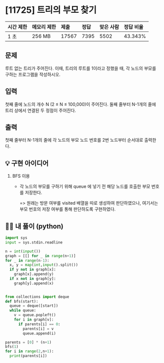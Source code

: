 # [11725] 트리의 부모 찾기

| 시간 제한 | 메모리 제한 | 제출  | 정답 | 맞은 사람 | 정답 비율 |
| :-------- | :---------- | :---- | :--- | :-------- | :-------- |
| 1 초      | 256 MB      | 17567 | 7395 | 5502      | 43.343%   |

## 문제

루트 없는 트리가 주어진다. 이때, 트리의 루트를 1이라고 정했을 때, 각 노드의 부모를 구하는 프로그램을 작성하시오.

## 입력

첫째 줄에 노드의 개수 N (2 ≤ N ≤ 100,000)이 주어진다. 둘째 줄부터 N-1개의 줄에 트리 상에서 연결된 두 정점이 주어진다.

## 출력

첫째 줄부터 N-1개의 줄에 각 노드의 부모 노드 번호를 2번 노드부터 순서대로 출력한다.





## 💡 구현 아이디어

1. BFS 이용

   - 각 노드의 부모를 구하기 위해 queue 에 넣기 전 해당 노드를 호출한 부모 번호를 저장한다.

     => 원래는 방문 여부를 visited 배열을 따로 생성하여 판단하였으나, 여기서는 부모 번호의 저장 여부를 통해 판단하도록 구현하였다.



## 🙆‍♀️ 내 풀이 (python)

```python
import sys
input = sys.stdin.readline

n = int(input())
graph = [[] for _ in range(n+1)]
for _ in range(n-1):
  x, y = map(int,input().split())
  if y not in graph[x]:
    graph[x].append(y)
  if x not in graph[y]:
    graph[y].append(x)
  

from collections import deque
def bfs(start):
  queue = deque([start])
  while queue:
    v = queue.popleft()
    for i in graph[v]:
      if parents[i] == 0:
        parents[i] = v
        queue.append(i)

parents = [0] * (n+1)
bfs(1)
for i in range(2,n+1):
  print(parents[i])

```

